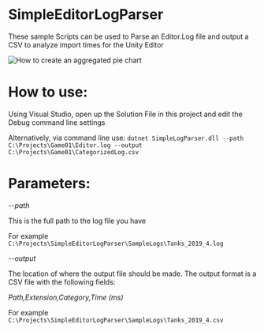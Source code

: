 # SimpleEditorLogParser
These sample Scripts can be used to Parse an Editor.Log file and output a CSV to analyze import times for the Unity Editor

![How to create an aggregated pie chart](https://github.com/Unity-Javier/SimpleEditorLogParser/blob/master/ReadMeExtras/aggregrate_graph.gif)

# How to use:

Using Visual Studio, open up the Solution File in this project and edit the Debug command line settings

Alternatively, via command line use:
`dotnet SimpleLogParser.dll --path C:\Projects\Game01\Editor.log --output C:\Projects\Game01\CategorizedLog.csv`

# Parameters:

*--path*

This is the full path to the log file you have

For example `C:\Projects\SimpleEditorLogParser\SampleLogs\Tanks_2019_4.log`

*--output*

The location of where the output file should be made.
The output format is a CSV file with the following fields:

*Path,Extension,Category,Time (ms)*

For example `C:\Projects\SimpleEditorLogParser\SampleLogs\Tanks_2019_4.csv`

